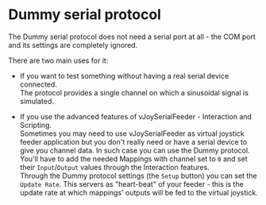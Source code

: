 # Dummy serial protocol

The Dummy serial protocol does not need a serial port at all - the COM port and
its settings are completely ignored.

There are two main uses for it:

* If you want to test something without having a real serial device connected.\
  The protocol provides a single channel on which a sinusoidal signal is simulated.

* If you use the advanced features of vJoySerialFeeder - Interaction and Scripting.\
  Sometimes you may need to use vJoySerialFeeder as virtual joystick feeder application
  but you don't really need or have a serial device to give you channel data. In 
  such case you can use the Dummy protocol. You'll have to add the needed Mappings
  with channel set to `0` and set their `Input`/`Output` values through the Interaction
  features.\
  Through the Dummy protocol settings (the `Setup` button) you can set the `Update Rate`.
  This servers as "heart-beat" of your feeder - this is the update rate at which
  mappings' outputs will be fed to the virtual joystick.
  